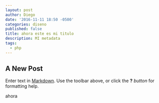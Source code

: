 ```yaml
---
layout: post
author: Diego
date: '2016-11-11 18:50 -0500'
categories: diseno
published: false
title: ahora este es mi titulo
description: MI metadata
tags:
  - php
---
```

## A New Post

Enter text in [Markdown](http://daringfireball.net/projects/markdown/). Use the toolbar above, or click the **?** _button_ for formatting help.

ahora